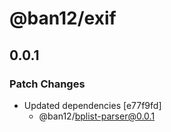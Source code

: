 # @ban12/exif

## 0.0.1

### Patch Changes

- Updated dependencies [e77f9fd]
  - @ban12/bplist-parser@0.0.1
